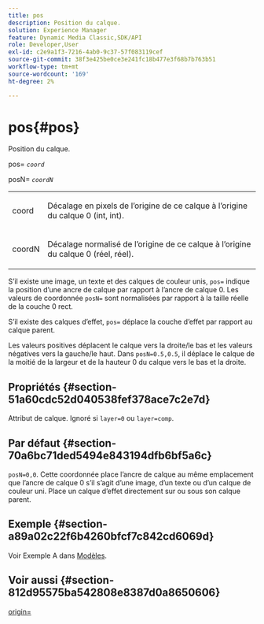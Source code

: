 ```yaml
---
title: pos
description: Position du calque.
solution: Experience Manager
feature: Dynamic Media Classic,SDK/API
role: Developer,User
exl-id: c2e9a1f3-7216-4ab0-9c37-57f083119cef
source-git-commit: 38f3e425be0ce3e241fc18b477e3f68b7b763b51
workflow-type: tm+mt
source-wordcount: '169'
ht-degree: 2%

---
```


# pos{#pos}

Position du calque.

pos= *`coord`*

posN= *`coordN`*

<table id="simpletable_754F76EE00BF4129B07502647FF172B7"> 
 <tr class="strow"> 
  <td class="stentry"> <p><span class="varname"> coord</span> </p> </td> 
  <td class="stentry"> <p>Décalage en pixels de l’origine de ce calque à l’origine du calque 0 (int, int). </p></td> 
 </tr> 
 <tr class="strow"> 
  <td class="stentry"> <p><span class="varname"> coordN</span> </p></td> 
  <td class="stentry"> <p>Décalage normalisé de l’origine de ce calque à l’origine du calque 0 (réel, réel). </p></td> 
 </tr> 
</table>

S’il existe une image, un texte et des calques de couleur unis, `pos=` indique la position d’une ancre de calque par rapport à l’ancre de calque 0. Les valeurs de coordonnée `posN=` sont normalisées par rapport à la taille réelle de la couche 0 rect.

S’il existe des calques d’effet, `pos=` déplace la couche d’effet par rapport au calque parent.

Les valeurs positives déplacent le calque vers la droite/le bas et les valeurs négatives vers la gauche/le haut. Dans `posN=0.5,0.5`, il déplace le calque de la moitié de la largeur et de la hauteur 0 du calque vers le bas et la droite.

## Propriétés {#section-51a60cdc52d040538fef378ace7c2e7d}

Attribut de calque. Ignoré si `layer=0` ou `layer=comp`.

## Par défaut {#section-70a6bc71ded5494e843194dfb6bf5a6c}

`posN=0,0`. Cette coordonnée place l’ancre de calque au même emplacement que l’ancre de calque 0 s’il s’agit d’une image, d’un texte ou d’un calque de couleur uni. Place un calque d’effet directement sur ou sous son calque parent.

## Exemple {#section-a89a02c22f6b4260bfcf7c842cd6069d}

Voir Exemple A dans [Modèles](../../../../../is-api/http-ref/image-serving-api-ref/c-http-protocol-reference/c-templates/c-templates.md#concept-3cd2d2adae0e41b2979b9640244d4d3e).

## Voir aussi {#section-812d95575ba542808e8387d0a8650606}

[origin=](../../../../../is-api/http-ref/image-serving-api-ref/c-http-protocol-reference/c-command-reference/r-origin.md#reference-e11c7ac06e2240cc884c3fec98f05138)
